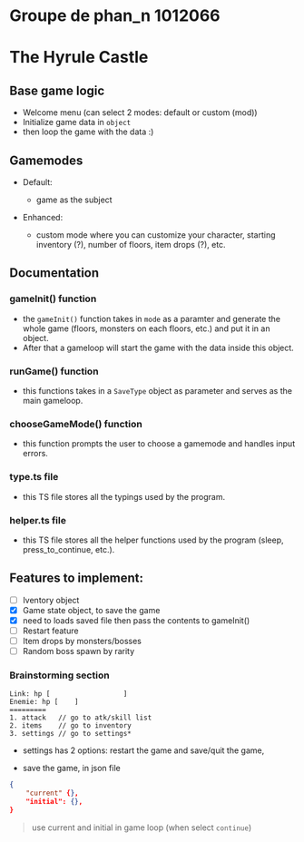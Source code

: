 # Groupe de phan_n 1012066

# The Hyrule Castle

## Base game logic

- Welcome menu (can select 2 modes: default or custom (mod))
- Initialize game data in `object`
- then loop the game with the data :)



	
## Gamemodes

- Default:

  - game as the subject

- Enhanced:
  - custom mode where you can customize your character, starting inventory (?), number of floors, item drops (?), etc. 

## Documentation
### gameInit() function

- the `gameInit()` function takes in `mode` as a paramter and generate the whole game (floors, monsters on each floors, etc.) and put it in an object. 
- After that a gameloop will start the game with the data inside this object.

### runGame() function

- this functions takes in a `SaveType` object as parameter and serves as the main gameloop.

### chooseGameMode() function
- this function prompts the user to choose a gamemode and handles input errors.

### type.ts file
- this TS file stores all the typings used by the program.

### helper.ts file
- this TS file stores all the helper functions used by the program (sleep, press_to_continue, etc.).
## Features to implement:

- [ ] Iventory object
- [x] Game state object, to save the game
- [x] need to loads saved file then pass the contents to gameInit()
- [ ] Restart feature
- [ ] Item drops by monsters/bosses
- [ ] Random boss spawn by rarity

### Brainstorming section
```plaintext
Link: hp [                  ]
Enemie: hp [    ]
=========
1. attack	// go to atk/skill list
2. items	// go to inventory
3. settings	// go to settings*
```

- settings has 2 options: restart the game and save/quit the game,

* save the game, in json file

```json
{
	"current" {},
	"initial": {},
}
```

> use current and initial in game loop (when select `continue`)